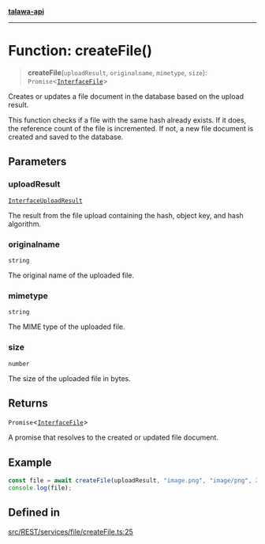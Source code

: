 [**talawa-api**](../../../../../README.md)

***

# Function: createFile()

> **createFile**(`uploadResult`, `originalname`, `mimetype`, `size`): `Promise`\<[`InterfaceFile`](../../../../../models/File/interfaces/InterfaceFile.md)\>

Creates or updates a file document in the database based on the upload result.

This function checks if a file with the same hash already exists. If it does, the reference count of the file is incremented.
If not, a new file document is created and saved to the database.

## Parameters

### uploadResult

[`InterfaceUploadResult`](../../../minio/interfaces/InterfaceUploadResult.md)

The result from the file upload containing the hash, object key, and hash algorithm.

### originalname

`string`

The original name of the uploaded file.

### mimetype

`string`

The MIME type of the uploaded file.

### size

`number`

The size of the uploaded file in bytes.

## Returns

`Promise`\<[`InterfaceFile`](../../../../../models/File/interfaces/InterfaceFile.md)\>

A promise that resolves to the created or updated file document.

## Example

```typescript
const file = await createFile(uploadResult, "image.png", "image/png", 2048);
console.log(file);
```

## Defined in

[src/REST/services/file/createFile.ts:25](https://github.com/Suyash878/talawa-api/blob/f376d03c37e9acd046e7cc983947432c95f74442/src/REST/services/file/createFile.ts#L25)
